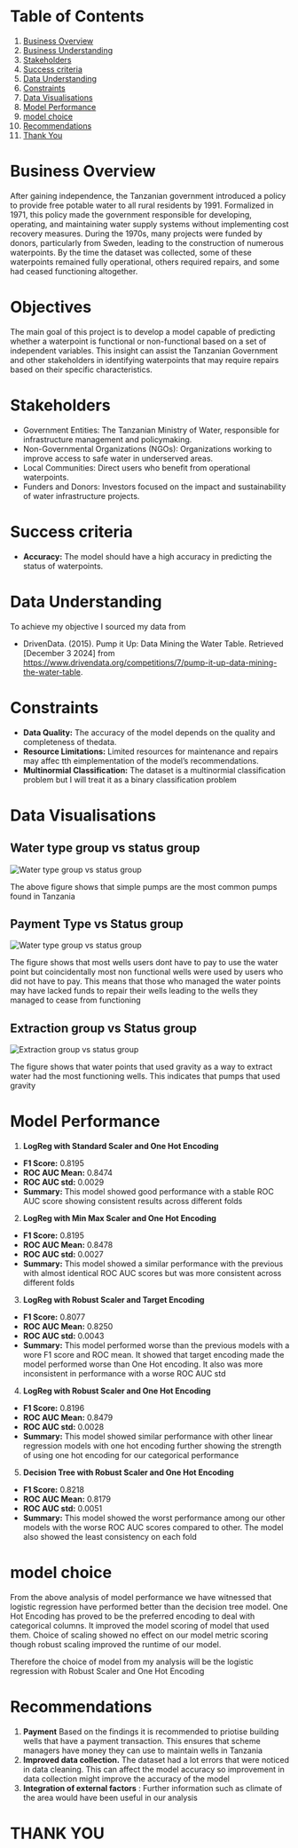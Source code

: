 #   Table of Contents
1. [Business Overview](#business-overview)
2. [Business Understanding](#Objectives)
3. [Stakeholders](#Stakeholders)
4. [Success criteria](#Success-criteria)
5. [Data Understanding](#Data-Understanding)
6. [Constraints](#Constraints)
7. [Data Visualisations](#Data-Visualisations)
8. [Model Performance](#Model-Performance)
9. [model choice](#model-choice)
10. [Recommendations](#Recommendations)
11. [Thank You](#THANK-YOU)


# Business Overview

After gaining independence, the Tanzanian government introduced a policy to provide free potable water to all rural residents by 1991. Formalized in 1971, this policy made the government responsible for developing, operating, and maintaining water supply systems without implementing cost recovery measures. During the 1970s, many projects were funded by donors, particularly from Sweden, leading to the construction of numerous waterpoints. By the time the dataset was collected, some of these waterpoints remained fully operational, others required repairs, and some had ceased functioning altogether.



# Objectives

The main goal of this project is to develop a model capable of predicting whether a waterpoint is functional or non-functional based on a set of independent variables. This insight can assist the Tanzanian Government and other stakeholders in identifying waterpoints that may require repairs based on their specific characteristics.


# Stakeholders

- Government Entities: The Tanzanian Ministry of Water, responsible for infrastructure management and policymaking.
- Non-Governmental Organizations (NGOs): Organizations working to improve access to safe water in underserved areas.
- Local Communities: Direct users who benefit from operational waterpoints.
- Funders and Donors: Investors focused on the impact and sustainability of water infrastructure projects.

# Success criteria

- **Accuracy:** The model should have a high accuracy in predicting the status of waterpoints.



# Data Understanding

To achieve my objective I sourced my data from

- DrivenData. (2015). Pump it Up: Data Mining the Water Table. Retrieved [December 3 2024] from https://www.drivendata.org/competitions/7/pump-it-up-data-mining-the-water-table.


# Constraints
- **Data Quality:** The accuracy of the model depends on the quality and completeness of thedata.
- **Resource Limitations:** Limited resources for maintenance and repairs may affec tth eimplementation of the model’s recommendations.
- **Multinormial Classification:**  The dataset is a multinormial classification problem but I will treat it as a binary classification problem 

# Data Visualisations

## Water type group vs status group
![Water type group vs status group](<![alt text](image.png)>)

The above figure shows that simple pumps are the most common pumps found in Tanzania

## Payment Type vs Status group

![Water type group vs status group](<![alt text](image-1.png)>)

The figure shows that most wells users dont have to pay to use the water point but coincidentally most non functional wells were used by users who did not have to pay. This means that those who managed the water points may have lacked funds to repair their wells leading to the wells they managed to cease from functioning

## Extraction group vs Status group

![Extraction group vs status group](<![alt text](image-2.png)>)

The figure shows that water points that used gravity as a way to extract water had the most functioning wells. This indicates that pumps that used gravity 


# Model Performance

1. **LogReg with Standard Scaler and One Hot Encoding**
- **F1 Score:** 0.8195
- **ROC AUC Mean:** 0.8474
- **ROC AUC std:** 0.0029
- **Summary:** This model showed good performance with a stable ROC AUC score showing consistent results across different folds

2. **LogReg with Min Max Scaler and One Hot Encoding**
- **F1 Score:** 0.8195
- **ROC AUC Mean:** 0.8478
- **ROC AUC std:** 0.0027
- **Summary:** This model showed a similar performance with the previous with almost identical ROC AUC scores but was more consistent across different folds

3. **LogReg with Robust Scaler and Target Encoding**
- **F1 Score:** 0.8077
- **ROC AUC Mean:** 0.8250
- **ROC AUC std:** 0.0043
- **Summary:** This model performed worse than the previous models with a wore F1 score and ROC mean. It showed that target encoding made the model performed worse than One Hot encoding. It also was more inconsistent in performance with a worse ROC AUC std 

4. **LogReg with Robust Scaler and One Hot Encoding**
- **F1 Score:** 0.8196
- **ROC AUC Mean:** 0.8479
- **ROC AUC std:** 0.0028
- **Summary:** This  model showed similar performance with other linear regression models with one hot encoding further showing the strength of using one hot encoding for our categorical performance

5. **Decision Tree with Robust Scaler and One Hot Encoding**
- **F1 Score:** 0.8218
- **ROC AUC Mean:** 0.8179
- **ROC AUC std:** 0.0051
- **Summary:** This  model showed the worst performance among our other models with the worse ROC AUC scores compared to other. The model also showed the least consistency on each fold


# model choice

From the above analysis of model performance we have witnessed that logistic regression have performed better than the decision tree model. 
One Hot Encoding has proved to be the preferred encoding to deal with categorical columns. It improved the model scoring of model that used them.
Choice of scaling showed no effect on our model metric scoring though robust scaling improved the runtime of our model.

Therefore the choice of model from my analysis will be the logistic regression with Robust Scaler and One Hot Encoding


# Recommendations

1. **Payment** Based on the findings it is recommended to priotise building wells that have a payment transaction. This ensures that scheme managers have money they can use to maintain wells in Tanzania
2. **Improved data collection.** The dataset had a lot errors that were noticed in data cleaning. This can affect the model accuracy so improvement in data collection might improve the accuracy of the model
3. **Integration of external factors** : Further information such as climate of the area  would have been useful in our analysis


# THANK YOU


















